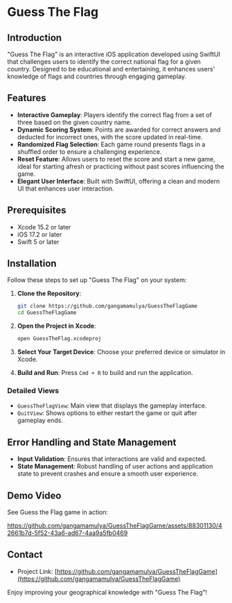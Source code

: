 
# Guess The Flag

## Introduction
"Guess The Flag" is an interactive iOS application developed using SwiftUI that challenges users to identify the correct national flag for a given country. Designed to be educational and entertaining, it enhances users' knowledge of flags and countries through engaging gameplay.

## Features

- **Interactive Gameplay**: Players identify the correct flag from a set of three based on the given country name.
- **Dynamic Scoring System**: Points are awarded for correct answers and deducted for incorrect ones, with the score updated in real-time.
- **Randomized Flag Selection**: Each game round presents flags in a shuffled order to ensure a challenging experience.
- **Reset Feature**: Allows users to reset the score and start a new game, ideal for starting afresh or practicing without past scores influencing the game.
- **Elegant User Interface**: Built with SwiftUI, offering a clean and modern UI that enhances user interaction.

## Prerequisites

- Xcode 15.2 or later
- iOS 17.2 or later
- Swift 5 or later

## Installation

Follow these steps to set up "Guess The Flag" on your system:

1. **Clone the Repository**:
   ```bash
   git clone https://github.com/gangamamulya/GuessTheFlagGame
   cd GuessTheFlagGame
   ```

2. **Open the Project in Xcode**:
   ```bash
   open GuessTheFlag.xcodeproj
   ```

3. **Select Your Target Device**:
   Choose your preferred device or simulator in Xcode.

4. **Build and Run**:
   Press `Cmd + R` to build and run the application.


### Detailed Views

- `GuessTheFlagView`: Main view that displays the gameplay interface.
- `QuitView`: Shows options to either restart the game or quit after gameplay ends.






## Error Handling and State Management

- **Input Validation**: Ensures that interactions are valid and expected.
- **State Management**: Robust handling of user actions and application state to prevent crashes and ensure a smooth user experience.

## Demo Video

See Guess the Flag game in action:

https://github.com/gangamamulya/GuessTheFlagGame/assets/88301130/42661b7d-5f52-43a6-ad67-4aa9a5fb0469



## Contact

- Project Link: [https://github.com/gangamamulya/GuessTheFlagGame](https://github.com/gangamamulya/GuessTheFlagGame)

Enjoy improving your geographical knowledge with "Guess The Flag"!
